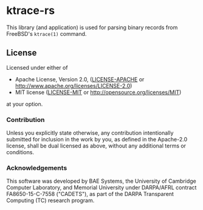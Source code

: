 # ktrace-rs

This library (and application) is used for parsing binary records from FreeBSD's
`ktrace(1)` command.

## License

Licensed under either of

 * Apache License, Version 2.0, ([LICENSE-APACHE](LICENSE-APACHE) or http://www.apache.org/licenses/LICENSE-2.0)
 * MIT license ([LICENSE-MIT](LICENSE-MIT) or http://opensource.org/licenses/MIT)

at your option.

### Contribution

Unless you explicitly state otherwise, any contribution intentionally submitted
for inclusion in the work by you, as defined in the Apache-2.0 license, shall be dual licensed as above, without any
additional terms or conditions.

### Acknowledgements

This software was developed by BAE Systems, the University of Cambridge
Computer Laboratory, and Memorial University under DARPA/AFRL contract
FA8650-15-C-7558 ("CADETS"), as part of the DARPA Transparent Computing
(TC) research program.
